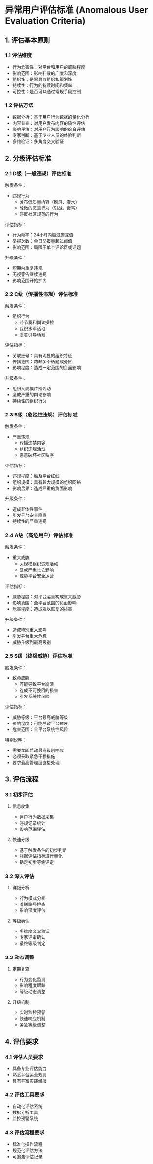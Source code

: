 # 异常用户评估标准 (Anomalous User Evaluation Criteria)

## 1. 评估基本原则

### 1.1 评估维度
- 行为危害性：对平台和用户的威胁程度
- 影响范围：影响扩散的广度和深度
- 组织性：是否具有组织和策划性
- 持续性：行为的持续时间和频率
- 可控性：是否可以通过常规手段控制

### 1.2 评估方法
- 数据分析：基于用户行为数据的量化分析
- 内容审查：对用户发布内容的质性评估
- 影响评估：对用户行为影响的综合评估
- 专家判断：基于专业人员的经验判断
- 多维验证：多角度交叉验证

## 2. 分级评估标准

### 2.1 D级（一般违规）评估标准
触发条件：
- 违规行为
  - 发布低质量内容（刷屏、灌水）
  - 轻微的恶意行为（引战、谩骂）
  - 违反社区规范的行为

评估指标：
- 行为频率：24小时内超过警戒值
- 举报次数：单日举报量超过阈值
- 影响范围：局限于单个评论区或话题

升级条件：
- 短期内重复违规
- 无视警告继续违规
- 影响范围开始扩大

### 2.2 C级（传播性违规）评估标准
触发条件：
- 组织行为
  - 带节奏和舆论操控
  - 组织水军活动
  - 恶意引导话题

评估指标：
- 关联账号：具有明显的组织特征
- 传播范围：跨越多个话题或分区
- 影响程度：造成一定范围的负面影响

升级条件：
- 组织大规模传播活动
- 造成严重的舆论影响
- 持续性的组织行为

### 2.3 B级（危险性违规）评估标准
触发条件：
- 严重违规
  - 传播违禁内容
  - 组织违规活动
  - 恶意破坏社区秩序

评估指标：
- 违规程度：触及平台红线
- 组织规模：具有较大规模的组织网络
- 影响后果：造成严重的负面影响

升级条件：
- 造成群体性事件
- 引发平台安全隐患
- 持续性的严重违规

### 2.4 A级（高危用户）评估标准
触发条件：
- 重大威胁
  - 大规模组织违规活动
  - 造成严重社会影响
  - 威胁平台安全运营

评估指标：
- 威胁程度：对平台运营构成重大威胁
- 影响范围：全平台范围的负面影响
- 危害程度：造成难以恢复的损害

升级条件：
- 造成特别重大影响
- 引发平台重大危机
- 威胁升级到最高级别

### 2.5 S级（终极威胁）评估标准
触发条件：
- 致命威胁
  - 可能导致平台崩溃
  - 造成不可挽回的损害
  - 引发系统性风险

评估指标：
- 威胁等级：平台最高威胁等级
- 影响程度：可能导致平台瘫痪
- 危害范围：全平台系统性风险

特别说明：
- 需要立即启动最高级别响应
- 必须采取紧急干预措施
- 要求最高管理层直接处理

## 3. 评估流程

### 3.1 初步评估
1. 信息收集
   - 用户行为数据采集
   - 违规记录统计
   - 影响范围评估

2. 快速分级
   - 基于触发条件的初步判断
   - 根据评估指标进行量化
   - 确定初步等级评定

### 3.2 深入评估
1. 详细分析
   - 行为模式分析
   - 关联账号排查
   - 影响深度评估

2. 等级确认
   - 多维度交叉验证
   - 专家评审确认
   - 最终等级判定

### 3.3 动态调整
1. 定期复查
   - 行为变化监测
   - 影响程度跟踪
   - 等级动态调整

2. 升级机制
   - 实时监控预警
   - 快速响应机制
   - 紧急等级调整

## 4. 评估要求

### 4.1 评估人员要求
- 具备专业评估能力
- 熟悉平台运营规则
- 具有丰富实践经验

### 4.2 评估工具要求
- 自动化评估系统
- 数据分析工具
- 监控预警系统

### 4.3 评估流程要求
- 标准化操作流程
- 规范化评估方法
- 可追溯评估记录
